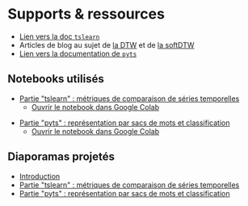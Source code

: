 # Supports & ressources

* [Lien vers la doc `tslearn`](https://tslearn.readthedocs.io)
* Articles de blog au sujet de [la DTW](https://rtavenar.github.io/blog/dtw.html) et de [la softDTW](https://rtavenar.github.io/blog/softdtw.html)
* [Lien vers la documentation de `pyts`](https://pyts.readthedocs.io/en/stable/)

## Notebooks utilisés

* [Partie "tslearn" : métriques de comparaison de séries temporelles](assets/dtw.ipynb) 
    * [Ouvrir le notebook dans Google Colab](https://colab.research.google.com/github/tslearn-team/tutoriel-cap2023/blob/main/docs/assets/dtw.ipynb)

<!-- * [Partie "tslearn" : métriques de comparaison de séries temporelles (Corrigé)](dtw_solution.ipynb) 
    * [Ouvrir le notebook dans Google Colab](https://colab.research.google.com/github/tslearn-team/tutoriel-cap2023/blob/main/docs/assets/dtw_solution.ipynb) -->
* [Partie "pyts" : représentation par sacs de mots et classification](bag_of_words.ipynb)
    * [Ouvrir le notebook dans Google Colab](https://colab.research.google.com/github/tslearn-team/tutoriel-cap2023/blob/main/docs/bag_of_words.ipynb)

## Diaporamas projetés

* [Introduction](intro.pdf)
* [Partie "tslearn" : métriques de comparaison de séries temporelles](dtw.pdf)
* [Partie "pyts" : représentation par sacs de mots et classification](bag_of_words.pdf)
